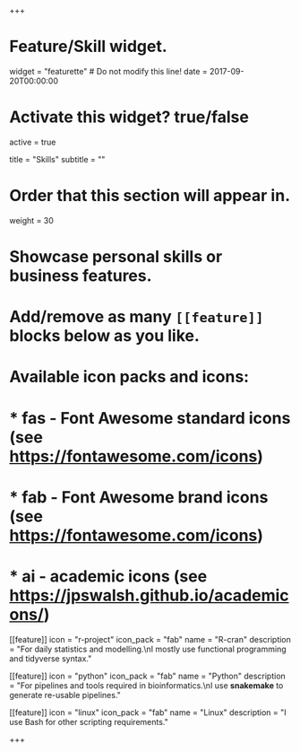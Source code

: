 +++
# Feature/Skill widget.
widget = "featurette"  # Do not modify this line!
date = 2017-09-20T00:00:00

# Activate this widget? true/false
active = true

title = "Skills"
subtitle = ""

# Order that this section will appear in.
weight = 30

# Showcase personal skills or business features.
# 
# Add/remove as many `[[feature]]` blocks below as you like.
# 
# Available icon packs and icons:
# * fas - Font Awesome standard icons (see https://fontawesome.com/icons)
# * fab - Font Awesome brand icons (see https://fontawesome.com/icons)
# * ai - academic icons (see https://jpswalsh.github.io/academicons/)

[[feature]]
  icon = "r-project"
  icon_pack = "fab"
  name = "R-cran"
  description = "For daily statistics and modelling.\nI mostly use functional programming and tidyverse syntax."
  
[[feature]]
  icon = "python"
  icon_pack = "fab"
  name = "Python"
  description = "For pipelines and tools required in bioinformatics.\nI use <b>snakemake</b> to generate re-usable pipelines."

[[feature]]
  icon = "linux"
  icon_pack = "fab"
  name = "Linux"
  description = "I use Bash for other scripting requirements."
 

+++
